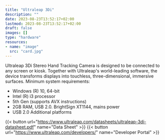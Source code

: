 ```yaml
---
title: "Ultraleap 3Di"
description: ""
date: 2023-08-23T13:52:17+02:00
lastmod: 2023-08-23T13:52:17+02:00
draft: false
images: []
type: "hardware"
resources:
- name: "image"
  src: "card.jpg"
---
```

Ultraleap 3Di Stereo Hand Tracking Camera is designed to be connected to any screen or kiosk. Together with Ultraleap's world-leading software, the device transforms displays into touchless, three-dimensional, immersive surfaces.
Minimum system requirements:

- Windows (R) 10, 64-bit
- Intel (R) i3 processor
- 5th Gen (supports AVX instructions)
- 2GB RAM, USB 2.0. BrightSign XT1144, mains power
- USB 2.0 Additional platforms

{{< button url="https://www.ultraleap.com/datasheets/ultraleap-3di-datasheet.pdf" name="Data Sheet" >}}
{{< button url="https://www.ultraleap.com/developers/" name="Developer Portal" >}}